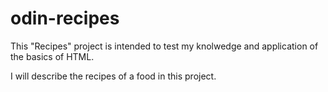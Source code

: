 # odin-recipes
This "Recipes" project is intended to test my knolwedge and application of the basics of HTML.

I will describe the recipes of a food in this project.